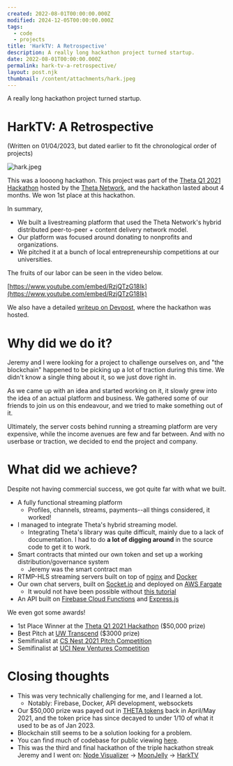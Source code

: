 ```yaml
---
created: 2022-08-01T00:00:00.000Z
modified: 2024-12-05T00:00:00.000Z
tags:
  - code
  - projects
title: 'HarkTV: A Retrospective'
description: A really long hackathon project turned startup.
date: 2022-08-01T00:00:00.000Z
permalink: hark-tv-a-retrospective/
layout: post.njk
thumbnail: /content/attachments/hark.jpeg
---
```


A really long hackathon project turned startup.

# HarkTV: A Retrospective

(Written on 01/04/2023, but dated earlier to fit the chronological order of projects)

![hark.jpeg](/content/attachments/hark.jpeg)

This was a loooong hackathon. This project was part of the [Theta Q1 2021 Hackathon](https://theta-hackathon-v2.devpost.com/) hosted by the [Theta Network](https://www.thetatoken.org/), and the hackathon lasted about 4 months. We won 1st place at this hackathon.

In summary,

- We built a livestreaming platform that used the Theta Network's hybrid distributed peer-to-peer + content delivery network model.
- Our platform was focused around donating to nonprofits and organizations.
- We pitched it at a bunch of local entrepreneurship competitions at our universities.

The fruits of our labor can be seen in the video below.

[https://www.youtube.com/embed/RzjQTzG18Ik](https://www.youtube.com/embed/RzjQTzG18Ik)

We also have a detailed [writeup on Devpost](https://devpost.com/software/harktv-theta-for-social-good), where the hackathon was hosted.

# Why did we do it?

Jeremy and I were looking for a project to challenge ourselves on, and "the blockchain" happened to be picking up a lot of traction during this time. We didn't know a single thing about it, so we just dove right in.

As we came up with an idea and started working on it, it slowly grew into the idea of an actual platform and business. We gathered some of our friends to join us on this endeavour, and we tried to make something out of it.

Ultimately, the server costs behind running a streaming platform are very expensive, while the income avenues are few and far between. And with no userbase or traction, we decided to end the project and company.

# What did we achieve?

Despite not having commercial success, we got quite far with what we built.

- A fully functional streaming platform
    - Profiles, channels, streams, payments--all things considered, it worked!
- I managed to integrate Theta's hybrid streaming model.
    - Integrating Theta's library was quite difficult, mainly due to a lack of documentation. I had to do **a lot of digging around** in the source code to get it to work.
- Smart contracts that minted our own token and set up a working distribution/governance system
    - Jeremy was the smart contract man
- RTMP-HLS streaming servers built on top of [nginx](https://nginx.org/en/) and [Docker](https://www.docker.com/)
- Our own chat servers, built on [Socket.io](https://socket.io/) and deployed on [AWS Fargate](https://aws.amazon.com/fargate/)
    - It would not have been possible without [this tutorial](https://medium.com/containers-on-aws/building-a-socket-io-chat-app-and-deploying-it-using-aws-fargate-86fd7cbce13f)
- An API built on [Firebase Cloud Functions](https://firebase.google.com/docs/functions/) and [Express.js](https://expressjs.com/)

We even got some awards!

- 1st Place Winner at the [Theta Q1 2021 Hackathon](https://theta-hackathon-v2.devpost.com/) ($50,000 prize)
- Best Pitch at [UW Transcend](https://www.transcenduw.com/) ($3000 prize)
- Semifinalist at [CS Nest 2021 Pitch Competition](https://www.csnest.com/)
- Semifinalist at [UCI New Ventures Competition](https://merage.uci.edu/research-faculty/centers/innovation-entrepreneurship/new-venture-competiton.html)

# Closing thoughts

- This was very technically challenging for me, and I learned a lot.
    - Notably: Firebase, Docker, API development, websockets
- Our $50,000 prize was payed out in [THETA tokens](https://coinmarketcap.com/currencies/theta-network/) back in April/May 2021, and the token price has since decayed to under 1/10 of what it used to be as of Jan 2023.
- Blockchain still seems to be a solution looking for a problem.
- You can find much of codebase for public viewing [here](https://github.com/hark-streaming).
- This was the third and final hackathon of the triple hackathon streak Jeremy and I went on: [Node Visualizer](/node-visualizer) -> [MoonJelly](/moon-jelly-chrome-extension) -> [HarkTV](/hark-tv-a-retrospective)
